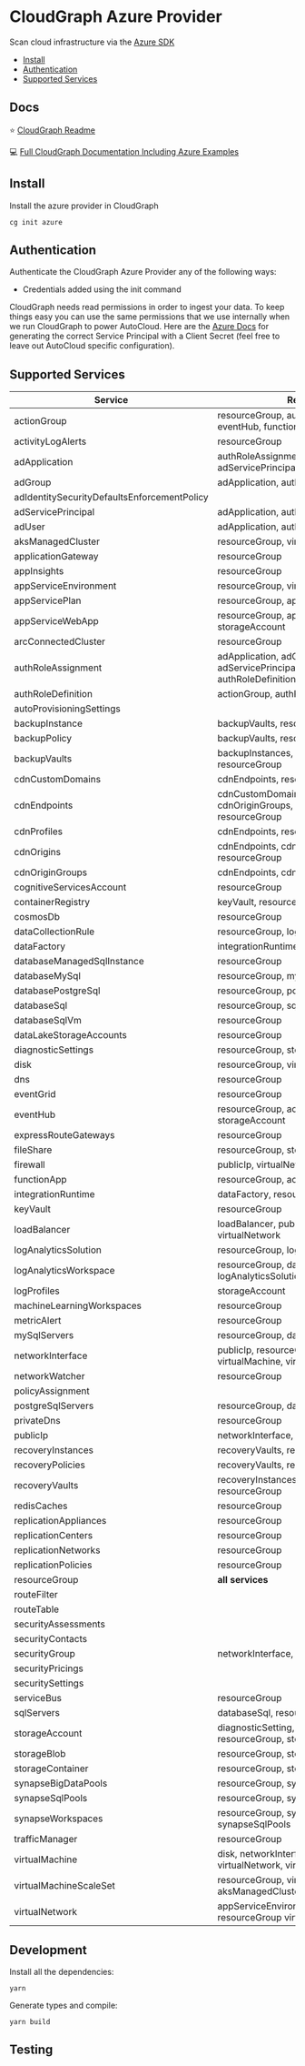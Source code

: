 # CloudGraph Azure Provider

Scan cloud infrastructure via the [Azure SDK](https://github.com/Azure/azure-sdk-for-js)

<!-- toc -->

- [Install](#install)
- [Authentication](#authentication)
- [Supported Services](#supported-services)
<!-- tocstop -->

## Docs

⭐ [CloudGraph Readme](https://github.com/cloudgraphdev/cli)

💻 [Full CloudGraph Documentation Including Azure Examples](https://docs.cloudgraph.dev)

## Install

Install the azure provider in CloudGraph

```console
cg init azure
```

## Authentication

Authenticate the CloudGraph Azure Provider any of the following ways:

- Credentials added using the init command

CloudGraph needs read permissions in order to ingest your data. To keep things easy you can use the same permissions that we use internally when we run CloudGraph to power AutoCloud. Here are the [Azure Docs](https://docs.autocloud.dev/connect-an-environment/azure) for generating the correct Service Principal with a Client Secret (feel free to leave out AutoCloud specific configuration).

## Supported Services

| Service                                     | Relations                                                                     |
| ------------------------------------------- | ----------------------------------------------------------------------------- |
| actionGroup                                 | resourceGroup, authRoleDefinition, eventHub, functionApp                      |
| activityLogAlerts                           | resourceGroup                                                                 |
| adApplication                               | authRoleAssignment, adGroup, adServicePrincipal, adUser                       |
| adGroup                                     | adApplication, authRoleAssignment                                             |
| adIdentitySecurityDefaultsEnforcementPolicy |                                                                               |
| adServicePrincipal                          | adApplication, authRoleAssignment                                             |
| adUser                                      | adApplication, authRoleAssignment                                             |
| aksManagedCluster                           | resourceGroup, virtualMachineScaleSet                                         |
| applicationGateway                          | resourceGroup                                                                 |
| appInsights                                 | resourceGroup                                                                 |
| appServiceEnvironment                       | resourceGroup, virtualNetwork                                                 |
| appServicePlan                              | resourceGroup, appServiceWebApp                                               |
| appServiceWebApp                            | resourceGroup, appServicePlan, storageAccount                                 |
| arcConnectedCluster                         | resourceGroup                                                                 |
| authRoleAssignment                          | adApplication, adGroup, adServicePrincipal, adUser, authRoleDefinition        |
| authRoleDefinition                          | actionGroup, authRoleAssignment                                               |
| autoProvisioningSettings                    |                                                                               |
| backupInstance                              | backupVaults, resourceGroup                                                   |
| backupPolicy                                | backupVaults, resourceGroup                                                   |
| backupVaults                                | backupInstances, backupPolicies, resourceGroup                                |
| cdnCustomDomains                            | cdnEndpoints, resourceGroup                                                   |
| cdnEndpoints                                | cdnCustomDomains, cdnOrigins, cdnOriginGroups, cdnProfiles, resourceGroup     |
| cdnProfiles                                 | cdnEndpoints, resourceGroup                                                   |
| cdnOrigins                                  | cdnEndpoints, cdnOriginGroups, resourceGroup                                  |
| cdnOriginGroups                             | cdnEndpoints, cdnOrigins, resourceGroup                                       |
| cognitiveServicesAccount                    | resourceGroup                                                                 |
| containerRegistry                           | keyVault, resourceGroup                                                       |
| cosmosDb                                    | resourceGroup                                                                 |
| dataCollectionRule                          | resourceGroup, logAnalyticsWorkspace                                          |
| dataFactory                                 | integrationRuntime, resourceGroup                                             |
| databaseManagedSqlInstance                  | resourceGroup                                                                 |
| databaseMySql                               | resourceGroup, mySqlServers                                                   |
| databasePostgreSql                          | resourceGroup, postgreSqlServers                                              |
| databaseSql                                 | resourceGroup, sqlServers                                                     |
| databaseSqlVm                               | resourceGroup                                                                 |
| dataLakeStorageAccounts                     | resourceGroup                                                                 |
| diagnosticSettings                          | resourceGroup, storageAccount                                                 |
| disk                                        | resourceGroup, virtualMachine                                                 |
| dns                                         | resourceGroup                                                                 |
| eventGrid                                   | resourceGroup                                                                 |
| eventHub                                    | resourceGroup, actionGroup, storageAccount                                    |
| expressRouteGateways                        | resourceGroup                                                                 |
| fileShare                                   | resourceGroup, storageAccount                                                 |
| firewall                                    | publicIp, virtualNetwork                                                      |
| functionApp                                 | resourceGroup, actionGroup                                                    |
| integrationRuntime                          | dataFactory, resourceGroup                                                    |
| keyVault                                    | resourceGroup                                                                 |
| loadBalancer                                | loadBalancer, publicIp, resourceGroup, virtualNetwork                         |
| logAnalyticsSolution                        | resourceGroup, logAnalyticsWorkspace                                          |
| logAnalyticsWorkspace                       | resourceGroup, dataCollectionRule, logAnalyticsSolution                       |
| logProfiles                                 | storageAccount                                                                |
| machineLearningWorkspaces                   | resourceGroup                                                                 |
| metricAlert                                 | resourceGroup                                                                 |
| mySqlServers                                | resourceGroup, databaseMySql                                                  |
| networkInterface                            | publicIp, resourceGroup, securityGroup, virtualMachine, virtualNetwork        |
| networkWatcher                              | resourceGroup                                                                 |
| policyAssignment                            |                                                                               |
| postgreSqlServers                           | resourceGroup, databasePostgreSql                                             |
| privateDns                                  | resourceGroup                                                                 |
| publicIp                                    | networkInterface, resourceGroup                                               |
| recoveryInstances                           | recoveryVaults, resourceGroup                                                 |
| recoveryPolicies                            | recoveryVaults, resourceGroup                                                 |
| recoveryVaults                              | recoveryInstances, recoveryPolicies, resourceGroup                            |
| redisCaches                                 | resourceGroup                                                                 |
| replicationAppliances                       | resourceGroup                                                                 |
| replicationCenters                          | resourceGroup                                                                 |
| replicationNetworks                         | resourceGroup                                                                 |
| replicationPolicies                         | resourceGroup                                                                 |
| resourceGroup                               | **all services**                                                              |
| routeFilter                                 |                                                                               |
| routeTable                                  |                                                                               |
| securityAssessments                         |                                                                               |
| securityContacts                            |                                                                               |
| securityGroup                               | networkInterface, resourceGroup                                               |
| securityPricings                            |                                                                               |
| securitySettings                            |                                                                               |
| serviceBus                                  | resourceGroup                                                                 |
| sqlServers                                  | databaseSql, resourceGroup                                                    |
| storageAccount                              | diagnosticSetting, logProfiles, resourceGroup, storageContainer               |
| storageBlob                                 | resourceGroup, storageContainer                                               |
| storageContainer                            | resourceGroup, storageAccount                                                 |
| synapseBigDataPools                         | resourceGroup, synapseWorkspaces                                              |
| synapseSqlPools                             | resourceGroup, synapseWorkspaces                                              |
| synapseWorkspaces                           | resourceGroup, synapseBigDataPools, synapseSqlPools                           |
| trafficManager                              | resourceGroup                                                                 |
| virtualMachine                              | disk, networkInterface, resourceGroup, virtualNetwork, virtualMachineScaleSet |
| virtualMachineScaleSet                      | resourceGroup, virtualMachine, aksManagedCluster                              |
| virtualNetwork                              | appServiceEnvironment,networkInterface, resourceGroup virtualMachine          |

## Development

Install all the dependencies:

```console
yarn
```

Generate types and compile:

```console
yarn build
```

## Testing

<!-- testing -->

<!-- testingstop -->
